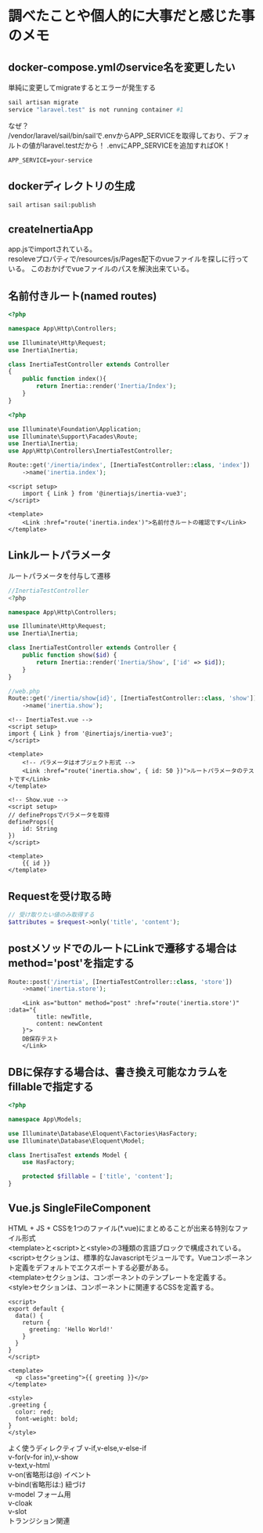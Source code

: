 # 調べたことや個人的に大事だと感じた事のメモ

## docker-compose.ymlのservice名を変更したい

単純に変更してmigrateするとエラーが発生する

```bash
sail artisan migrate
service "laravel.test" is not running container #1
```

なぜ？  
/vendor/laravel/sail/bin/sailで.envからAPP_SERVICEを取得しており、デフォルトの値がlaravel.testだから！
.envにAPP_SERVICEを追加すればOK！

```.env
APP_SERVICE=your-service
```

## dockerディレクトリの生成
```bash
sail artisan sail:publish
```

## createInertiaApp
app.jsでimportされている。  
resoleveプロパティで/resources/js/Pages配下のvueファイルを探しに行っている。
このおかげでvueファイルのパスを解決出来ている。

## 名前付きルート(named routes)

```php
<?php

namespace App\Http\Controllers;

use Illuminate\Http\Request;
use Inertia\Inertia;

class InertiaTestController extends Controller
{
    public function index(){
        return Inertia::render('Inertia/Index');
    }
}
```
```php
<?php

use Illuminate\Foundation\Application;
use Illuminate\Support\Facades\Route;
use Inertia\Inertia;
use App\Http\Controllers\InertiaTestController;

Route::get('/inertia/index', [InertiaTestController::class, 'index'])
    ->name('inertia.index');
```
```vue
<script setup>
    import { Link } from '@inertiajs/inertia-vue3';
</script>

<template>
    <Link :href="route('inertia.index')">名前付きルートの確認です</Link>
</template>
```

## Linkルートパラメータ
ルートパラメータを付与して遷移
```php
//InertiaTestController
<?php

namespace App\Http\Controllers;

use Illuminate\Http\Request;
use Inertia\Inertia;

class InertiaTestController extends Controller {
    public function show($id) {
        return Inertia::render('Inertia/Show', ['id' => $id]);
    }
}

```

```php
//web.php
Route::get('/inertia/show{id}', [InertiaTestController::class, 'show'])
    ->name('inertia.show');
```

```vue
<!-- InertiaTest.vue -->
<script setup>
import { Link } from '@inertiajs/inertia-vue3';
</script>

<template>
    <!-- パラメータはオブジェクト形式 -->
    <Link :href="route('inertia.show', { id: 50 })">ルートパラメータのテストです</Link>
</template>

```

```vue
<!-- Show.vue -->
<script setup>
// definePropsでパラメータを取得
defineProps({
    id: String
})
</script>

<template>
    {{ id }}
</template>
```

## Requestを受け取る時
```php
// 受け取りたい値のみ取得する
$attributes = $request->only('title', 'content');
```

## postメソッドでのルートにLinkで遷移する場合はmethod='post'を指定する
```php
Route::post('/inertia', [InertiaTestController::class, 'store'])
    ->name('inertia.store');
```

```vue
    <Link as="button" method="post" :href="route('inertia.store')" :data="{
        title: newTitle,
        content: newContent
    }">
    DB保存テスト
    </Link>
```

## DBに保存する場合は、書き換え可能なカラムをfillableで指定する
```php
<?php

namespace App\Models;

use Illuminate\Database\Eloquent\Factories\HasFactory;
use Illuminate\Database\Eloquent\Model;

class InertisaTest extends Model {
    use HasFactory;

    protected $fillable = ['title', 'content'];
}
```

## Vue.js SingleFileComponent

HTML + JS + CSSを1つのファイル(*.vue)にまとめることが出来る特別なファイル形式  
\<template>と\<script>と\<style>の3種類の言語ブロックで構成されている。  
\<script>セクションは、標準的なJavascriptモジュールです。Vueコンポーネント定義をデフォルトでエクスポートする必要がある。  
\<template>セクションは、コンポーネントのテンプレートを定義する。  
\<style>セクションは、コンポーネントに関連するCSSを定義する。  

```vue
<script>
export default {
  data() {
    return {
      greeting: 'Hello World!'
    }
  }
}
</script>

<template>
  <p class="greeting">{{ greeting }}</p>
</template>

<style>
.greeting {
  color: red;
  font-weight: bold;
}
</style>
```

よく使うディレクティブ
v-if,v-else,v-else-if  
v-for(v-for in),v-show  
v-text,v-html  
v-on(省略形は@) イベント  
v-bind(省略形は:) 紐づけ  
v-model フォーム用  
v-cloak  
v-slot  
トランジション関連

